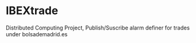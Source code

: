 # IBEXtrade
Distributed Computing Project, Publish/Suscribe alarm definer for trades under bolsademadrid.es
